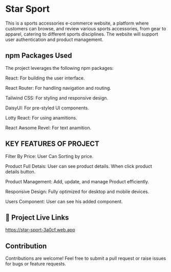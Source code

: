 
# Star Sport



 This is a sports accessories e-commerce website, a
platform where customers can browse, and review various sports accessories, from gear to apparel, catering to different sports disciplines. The
website will support user authentication and product management.

## npm Packages Used


The project leverages the following npm packages:

React: For building the user interface.

React Router: For handling navigation and routing.

Tailwind CSS: For styling and responsive design.

DaisyUI: For pre-styled UI components.

Lotty React: For using anamitions.

React Awsome Revel: For text anamition.



##  KEY FEATURES OF PROJECT 

Filter By Price: User Can Sorting by price.

Product Full Detais: User can see product details. When click product details button.

Product Management: Add, update, and manage Product  efficiently.

Responsive Design: Fully optimized for desktop and mobile devices.

Users Component: User can see his added component.


## 🔗 Project Live Links
https://star-sport-3a0cf.web.app

## Contribution

Contributions are welcome! Feel free to submit a pull request or raise issues for bugs or feature requests.